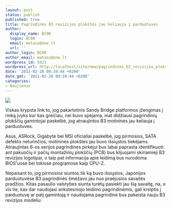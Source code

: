 ```yaml
---
layout: post
status: publish
published: true
title: Pagrindinės B3 revizijos plokštės jau keliauja į parduotuves
author:
  display_name: BC00
  login: BC00
  email: matasx@one.lt
  url: ''
author_login: BC00
author_email: matasx@one.lt
wordpress_id: 5621
wordpress_url: http://localhost/site/new/pagrindines_b3_revizijos_plokstes_jau_keliauja_i_parduotuves/
date: '2011-02-28 09:39:44 +0200'
date_gmt: '2011-02-28 09:39:44 +0200'
categories:
- Naujienos
---
```

<div class="imgright"><img src="http://www.part.lt/img/8cc2ca7d94d608f0471f75a13d80f73d608.jpg"  /></div>
<p>Viskas krypsta link to, jog pakartotinis Sandy Bridge platformos įžengimas į rinką įvyks kur kas greičiau, nei buvo spėjama, mat didžiausi pagrindinių plokščių gamintojai paskelbė, jog atnaujintos B3 motininės jau keliauja į parduotuves.</p>
<p>Asus, ASRock, Gigabyte bei MSI oficialiai paskelbė, jog pirmosios, SATA defekto neturinčios, motininės plokštės jau buvo išsiųstos tiekėjams. Atnaujintas 6-os serijos pagrindines pirkėjui bus labai paprasta identifikuoti: ant pakuočių ir pačių montažinių plokščių (PCB) bus klijuojami skiriamieji B3 revizijos logotipai, o taip pat informacija apie leidimą bus nurodoma BIOS'uose bei tokiose programose kaip CPU-Z. </p>
<p>Nepaisant to, jog pirmosios siuntos tik ką buvo išsiųstos, Japonijos parduotuvėse B3 pagrindinės šmėžavo jau nuo praėjusios savaitės pradžios. Kitas pasaulio valstybes siunta turėtų pasiekti jau šią savaitę, na, o vis tie, kas dar naudojasi ankstesniojo leidimo pagrindinėmis, gali kreiptis į parduotuvę ar patį gamintoją ir naudojama pagrindinė bus pakeista nauju B3 revizijos modeliu.</p>
